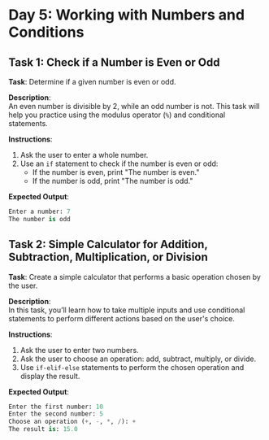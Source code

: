 # Day 5: Working with Numbers and Conditions

## Task 1: Check if a Number is Even or Odd

**Task**: Determine if a given number is even or odd.

**Description**:  
An even number is divisible by 2, while an odd number is not. This task will help you practice using the modulus operator (`%`) and conditional statements.

**Instructions**:
1. Ask the user to enter a whole number.
2. Use an `if` statement to check if the number is even or odd:
   - If the number is even, print "The number is even."
   - If the number is odd, print "The number is odd."

**Expected Output**:
```python
Enter a number: 7
The number is odd
```

## Task 2: Simple Calculator for Addition, Subtraction, Multiplication, or Division

**Task**: Create a simple calculator that performs a basic operation chosen by the user.

**Description**:  
In this task, you’ll learn how to take multiple inputs and use conditional statements to perform different actions based on the user's choice.

**Instructions**:
1. Ask the user to enter two numbers.
2. Ask the user to choose an operation: add, subtract, multiply, or divide.
3. Use `if-elif-else` statements to perform the chosen operation and display the result.

**Expected Output**:
```python
Enter the first number: 10
Enter the second number: 5
Choose an operation (+, -, *, /): +
The result is: 15.0
